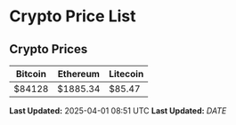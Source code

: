 # Crypto Price List

## Crypto Prices
| Bitcoin | Ethereum | Litecoin |
| ------- | -------- | -------- |
| $84128 | $1885.34 | $85.47 |
**Last Updated:** 2025-04-01 08:51 UTC
**Last Updated:** $DATE$
